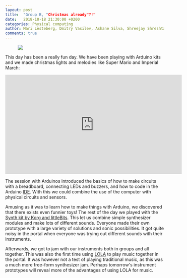 ```yaml
---
layout: post
title:  "Group B, "Christmas already"?!"
date:   2018-10-18 21:30:00 +0200
categories: Physical computing
author: Mari Lesteberg, Dmitry Vasilev, Ashane Silva, Shreejay Shreshta & Eigil Aandahl
comments: true
---
```


<figure>
<img src="https://media.giphy.com/media/26u9ZrUgD6TXA54oVV/giphy.gif"> </img>
</figure>

This day has been a really fun day. We have been playing with Arduino kits and we made christmas lights and melodies like Super Mario and Imperial March:

<iframe width="560" height="315" src="https://www.youtube.com/embed/PqXch8Bn2Ek" frameborder="0" allow="autoplay; encrypted-media" allowfullscreen></iframe>

The session with Arduinos introduced the basics of how to make circuits with a breadboard, connecting LEDs and buzzers, and how to code in the Arduino [IDE](https://en.wikipedia.org/wiki/Integrated_development_environment). With this we could combine the use of the computer with physical circuits and sensors.

Amusing as it was to learn how to make things with Arduino, we discovered that there exists even funnier toys! The rest of the day we played with the [Synth kit by Korg and littleBits](https://shop.littlebits.com/products/synth-kit).
This let us combine simple synthesizer modules and make lots of different sounds. Everyone made their own prototype with a large variety of solutions and sonic possibilities. It got quite noisy in the portal when everyone was trying out different sounds with their instruments.

Afterwards, we got to jam with our instruments both in groups and all together. This was also the first time using [LOLA](https://lola.conts.it/) to play music together in the portal. It was however not a test of playing traditional music, as this was a much more free-form synthesizer jam. Perhaps tomorrow's instrument prototypes will reveal more of the advantages of using LOLA for music.
